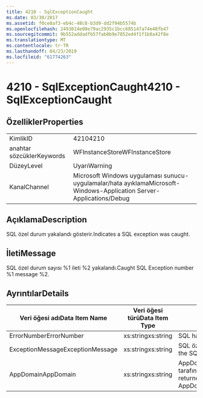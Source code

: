 ```yaml
---
title: 4210 - SqlExceptionCaught
ms.date: 03/30/2017
ms.assetid: f0ce8af3-eb4c-48c8-b3d9-dd2f94b5574b
ms.openlocfilehash: 2493014e80e79ac2935c1bcc685147a74e48fb47
ms.sourcegitcommit: 9b552addadfb57fab0b9e7852ed4f1f1b8a42f8e
ms.translationtype: MT
ms.contentlocale: tr-TR
ms.lasthandoff: 04/23/2019
ms.locfileid: "61774263"
---
```

# <a name="4210---sqlexceptioncaught"></a><span data-ttu-id="a70ad-102">4210 - SqlExceptionCaught</span><span class="sxs-lookup"><span data-stu-id="a70ad-102">4210 - SqlExceptionCaught</span></span>
## <a name="properties"></a><span data-ttu-id="a70ad-103">Özellikler</span><span class="sxs-lookup"><span data-stu-id="a70ad-103">Properties</span></span>  
  
|||  
|-|-|  
|<span data-ttu-id="a70ad-104">Kimlik</span><span class="sxs-lookup"><span data-stu-id="a70ad-104">ID</span></span>|<span data-ttu-id="a70ad-105">4210</span><span class="sxs-lookup"><span data-stu-id="a70ad-105">4210</span></span>|  
|<span data-ttu-id="a70ad-106">anahtar sözcükler</span><span class="sxs-lookup"><span data-stu-id="a70ad-106">Keywords</span></span>|<span data-ttu-id="a70ad-107">WFInstanceStore</span><span class="sxs-lookup"><span data-stu-id="a70ad-107">WFInstanceStore</span></span>|  
|<span data-ttu-id="a70ad-108">Düzey</span><span class="sxs-lookup"><span data-stu-id="a70ad-108">Level</span></span>|<span data-ttu-id="a70ad-109">Uyarı</span><span class="sxs-lookup"><span data-stu-id="a70ad-109">Warning</span></span>|  
|<span data-ttu-id="a70ad-110">Kanal</span><span class="sxs-lookup"><span data-stu-id="a70ad-110">Channel</span></span>|<span data-ttu-id="a70ad-111">Microsoft Windows uygulaması sunucu-uygulamalar/hata ayıklama</span><span class="sxs-lookup"><span data-stu-id="a70ad-111">Microsoft-Windows-Application Server-Applications/Debug</span></span>|  
  
## <a name="description"></a><span data-ttu-id="a70ad-112">Açıklama</span><span class="sxs-lookup"><span data-stu-id="a70ad-112">Description</span></span>  
 <span data-ttu-id="a70ad-113">SQL özel durum yakalandı gösterir.</span><span class="sxs-lookup"><span data-stu-id="a70ad-113">Indicates a SQL exception was caught.</span></span>  
  
## <a name="message"></a><span data-ttu-id="a70ad-114">İleti</span><span class="sxs-lookup"><span data-stu-id="a70ad-114">Message</span></span>  
 <span data-ttu-id="a70ad-115">SQL özel durum sayısı %1 ileti %2 yakalandı.</span><span class="sxs-lookup"><span data-stu-id="a70ad-115">Caught SQL Exception number %1 message %2.</span></span>  
  
## <a name="details"></a><span data-ttu-id="a70ad-116">Ayrıntılar</span><span class="sxs-lookup"><span data-stu-id="a70ad-116">Details</span></span>  
  
|<span data-ttu-id="a70ad-117">Veri öğesi adı</span><span class="sxs-lookup"><span data-stu-id="a70ad-117">Data Item Name</span></span>|<span data-ttu-id="a70ad-118">Veri öğesi türü</span><span class="sxs-lookup"><span data-stu-id="a70ad-118">Data Item Type</span></span>|<span data-ttu-id="a70ad-119">Açıklama</span><span class="sxs-lookup"><span data-stu-id="a70ad-119">Description</span></span>|  
|--------------------|--------------------|-----------------|  
|<span data-ttu-id="a70ad-120">ErrorNumber</span><span class="sxs-lookup"><span data-stu-id="a70ad-120">ErrorNumber</span></span>|<span data-ttu-id="a70ad-121">xs:string</span><span class="sxs-lookup"><span data-stu-id="a70ad-121">xs:string</span></span>|<span data-ttu-id="a70ad-122">SQL hata numarası.</span><span class="sxs-lookup"><span data-stu-id="a70ad-122">The SQL error number.</span></span>|  
|<span data-ttu-id="a70ad-123">ExceptionMessage</span><span class="sxs-lookup"><span data-stu-id="a70ad-123">ExceptionMessage</span></span>|<span data-ttu-id="a70ad-124">xs:string</span><span class="sxs-lookup"><span data-stu-id="a70ad-124">xs:string</span></span>|<span data-ttu-id="a70ad-125">SQL özel durum ileti.</span><span class="sxs-lookup"><span data-stu-id="a70ad-125">The message from the SQL exception.</span></span>|  
|<span data-ttu-id="a70ad-126">AppDomain</span><span class="sxs-lookup"><span data-stu-id="a70ad-126">AppDomain</span></span>|<span data-ttu-id="a70ad-127">xs:string</span><span class="sxs-lookup"><span data-stu-id="a70ad-127">xs:string</span></span>|<span data-ttu-id="a70ad-128">AppDomain.CurrentDomain.FriendlyName tarafından döndürülen dize.</span><span class="sxs-lookup"><span data-stu-id="a70ad-128">The string returned by AppDomain.CurrentDomain.FriendlyName.</span></span>|
